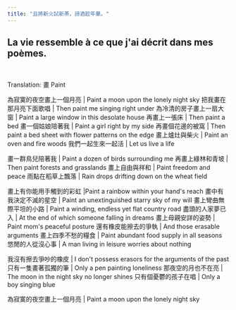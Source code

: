 ```yaml
---
title: "且將新火試新茶，詩酒趁年華。"
---
```


## La vie ressemble à ce que j'ai décrit dans mes poèmes.

<br/>

Translation: 畫 Paint

為寂寞的夜空畫上一個月亮 | Paint a moon upon the lonely night sky
把我畫在那月亮下面歌唱 | Then paint me singing right under
為冷清的房子畫上一扇大窗 | Paint a large window in this desolate house
再畫上一張床 | Then paint a bed
畫一個姑娘陪著我 | Paint a girl right by my side 
再畫個花邊的被窩 | Then paint a bed sheet with flower patterns on the edge
畫上爐灶與柴火 | Paint an oven and fire woods
我們一起生來一起活 | Let us live a life

畫一群鳥兒陪著我 | Paint a dozen of birds surrounding me
再畫上綠林和青坡 | Then paint forests and grasslands
畫上自由與祥和 | Paint freedom and peace
雨點在稻草上飄落 | Rain drops drifting down on the wheat field

畫上有你能用手觸到的彩虹 |Paint a rainbow within your hand's reach
畫中有我決定不滅的星空 | Paint an unextinguished starry sky of my will
畫上彎曲無際平坦的小路 | Paint a winding, endless yet flat country road
盡頭的人家夢已入 | At the end of which someone falling in dreams
畫上母親安詳的姿勢 | Paint mom's peaceful posture
還有橡皮能擦去的爭執 | And those erasable arguments
畫上四季不愁的糧食 | Paint abundant food supply in all seasons
悠閒的人從沒心事 | A man living in leisure worries about nothing

我沒有擦去爭吵的橡皮 | I don't possess erasors for the arguments of the past
只有一隻畫著孤獨的筆 | Only a pen painting loneliness
那夜空的月也不在亮 | The moon in the night sky no longer shines
只有個憂鬱的孩子在唱 | Only a boy singing blue

為寂寞的夜空畫上一個月亮 | Paint a moon upon the lonely night sky﻿
